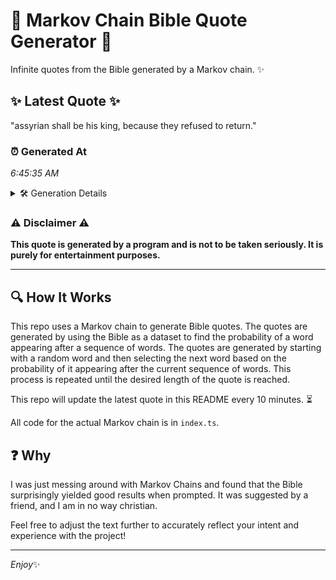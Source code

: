 # 📖 Markov Chain Bible Quote Generator 📖

Infinite quotes from the Bible generated by a Markov chain. ✨

## ✨ Latest Quote ✨
"assyrian shall be his king, because they refused to return."

### ⏰ Generated At
*6:45:35 AM*

<details>
    <summary>🛠️ Generation Details</summary>
    <p>
        <strong>🌱 Seed:</strong> assyrian<br>
        <strong>🔄 Iterations:</strong> 9<br>
        <strong>📜 Context History:</strong><br>[ assyrian ]: shall<br>[ assyrian, shall ]: be<br>[ assyrian, shall, be ]: his<br>[ assyrian, shall, be, his ]: king,<br>[ assyrian, shall, be, his, king, ]: because<br>[ assyrian, shall, be, his, king,, because ]: they<br>[ shall, be, his, king,, because, they ]: refused<br>[ be, his, king,, because, they, refused ]: to<br>[ his, king,, because, they, refused, to ]: return.<br>
    </p>
</details>

### ⚠️ Disclaimer ⚠️
**This quote is generated by a program and is not to be taken seriously. It is purely for entertainment purposes.**

---

## 🔍 How It Works

This repo uses a Markov chain to generate Bible quotes. The quotes are generated by using the Bible as a dataset to find the probability of a word appearing after a sequence of words. The quotes are generated by starting with a random word and then selecting the next word based on the probability of it appearing after the current sequence of words. This process is repeated until the desired length of the quote is reached.

This repo will update the latest quote in this README every 10 minutes. ⏳

All code for the actual Markov chain is in `index.ts`.

## ❓ Why

I was just messing around with Markov Chains and found that the Bible surprisingly yielded good results when prompted. 
It was suggested by a friend, and I am in no way christian.

Feel free to adjust the text further to accurately reflect your intent and experience with the project!

---

*Enjoy*✨
